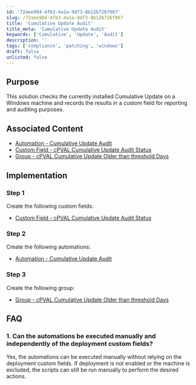 ```yaml
---
id: '72aee984-4fb3-4a1a-9df3-8b12b726f967'
slug: /72aee984-4fb3-4a1a-9df3-8b12b726f967
title: 'Cumulative Update Audit'
title_meta: 'Cumulative Update Audit'
keywords: ['Cumulative', 'Update', 'Audit']
description: ''
tags: ['compliance', 'patching', 'windows']
draft: false
unlisted: false
---
```


## Purpose

This solution checks the currently installed Cumulative Update on a Windows machine and records the results in a custom field for reporting and auditing purposes.

## Associated Content

- [Automation - Cumulative Update Audit](/docs/4b49b89f-51f8-4f6b-9f1e-28b8f9800991)
- [Custom Field - cPVAL Cumulative Update Audit Status](/docs/a7c72ccd-b604-4d7f-aefe-3fd5393d7f01)
- [Group - cPVAL Cumulative Update Older than threshold Days](/docs/577bdd4f-439e-4462-aac8-184b6b6d40a6)

## Implementation

### Step 1

Create the following custom fields:

- [Custom Field - cPVAL Cumulative Update Audit Status](/docs/a7c72ccd-b604-4d7f-aefe-3fd5393d7f01)

### Step 2

Create the following automations:

- [Automation - Cumulative Update Audit](/docs/4b49b89f-51f8-4f6b-9f1e-28b8f9800991)

### Step 3

Create the following group:

- [Group - cPVAL Cumulative Update Older than threshold Days](/docs/577bdd4f-439e-4462-aac8-184b6b6d40a6)

## FAQ

### 1. Can the automations be executed manually and independently of the deployment custom fields?

Yes, the automations can be executed manually without relying on the deployment custom fields. If deployment is not enabled or the machine is excluded, the scripts can still be run manually to perform the desired actions.
